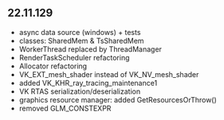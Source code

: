 ## 22.11.129

- async data source (windows) + tests
- classes: SharedMem & TsSharedMem
- WorkerThread replaced by ThreadManager
- RenderTaskScheduler refactoring
- Allocator refactoring
- VK_EXT_mesh_shader instead of VK_NV_mesh_shader
- added VK_KHR_ray_tracing_maintenance1
- VK RTAS serialization/deserialization
- graphics resource manager: added GetResourcesOrThrow()
- removed GLM_CONSTEXPR

